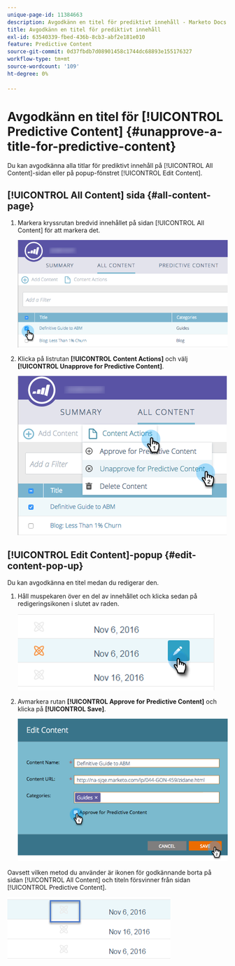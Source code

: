 ```yaml
---
unique-page-id: 11384663
description: Avgodkänn en titel för prediktivt innehåll - Marketo Docs - produktdokumentation
title: Avgodkänn en titel för prediktivt innehåll
exl-id: 63540339-fbed-436b-8cb3-abf2e181e010
feature: Predictive Content
source-git-commit: 0d37fbdb7d08901458c1744dc68893e155176327
workflow-type: tm+mt
source-wordcount: '109'
ht-degree: 0%

---
```


# Avgodkänn en titel för [!UICONTROL Predictive Content] {#unapprove-a-title-for-predictive-content}

Du kan avgodkänna alla titlar för prediktivt innehåll på [!UICONTROL All Content]-sidan eller på popup-fönstret [!UICONTROL Edit Content].

## [!UICONTROL All Content] sida {#all-content-page}

1. Markera kryssrutan bredvid innehållet på sidan [!UICONTROL All Content] för att markera det.

   ![](assets/image2017-10-3-9-3a18-3a38.png)

1. Klicka på listrutan **[!UICONTROL Content Actions]** och välj **[!UICONTROL Unapprove for Predictive Content]**.

   ![](assets/image2017-10-3-9-3a19-3a20.png)

## [!UICONTROL Edit Content]-popup {#edit-content-pop-up}

Du kan avgodkänna en titel medan du redigerar den.

1. Håll muspekaren över en del av innehållet och klicka sedan på redigeringsikonen i slutet av raden.

   ![](assets/click-icon-hand.png)

1. Avmarkera rutan **[!UICONTROL Approve for Predictive Content]** och klicka på **[!UICONTROL Save]**.

   ![](assets/image2017-10-3-9-3a20-3a17.png)

Oavsett vilken metod du använder är ikonen för godkännande borta på sidan [!UICONTROL All Content] och titeln försvinner från sidan [!UICONTROL Predictive Content].

![](assets/unapprove-content-no-icon.png)
